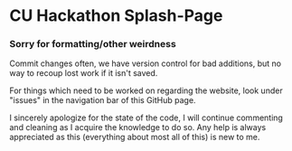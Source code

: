# CU Hackathon Splash-Page
### Sorry for formatting/other weirdness
  
  Commit changes often, we have version control for bad additions, but no
  way to recoup lost work if it isn't saved.

  For things which need to be worked on regarding the website, look under
  "issues" in the navigation bar of this GitHub page. 

  I sincerely apologize for the state of the code, I will continue commenting
  and cleaning as I acquire the knowledge to do so. Any help is always appreciated
  as this \(everything about most all of this\) is new to me. 
